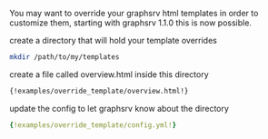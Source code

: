 You may want to override your graphsrv html templates in order to customize them, starting with graphsrv 1.1.0 this is now possible.

create a directory that will hold your template overrides

```sh
mkdir /path/to/my/templates
```

create a file called overview.html inside this directory

```html
{!examples/override_template/overview.html!}
```

update the config to let graphsrv know about the directory

```yml
{!examples/override_template/config.yml!}
```
